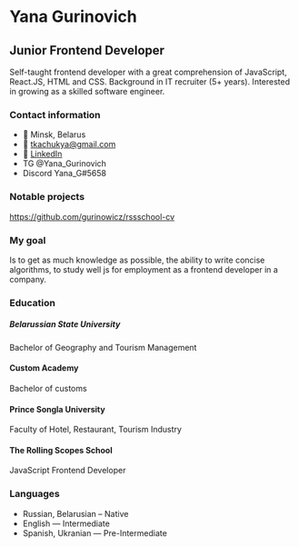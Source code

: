 # Yana Gurinovich

## Junior Frontend Developer
Self-taught frontend developer with a great comprehension of JavaScript, React.JS, HTML and CSS. Background in IT recruiter (5+ years). Interested in growing as a skilled software engineer.
### Contact information
* 📍 Minsk, Belarus
* 📧 tkachukya@gmail.com
* 💼 [LinkedIn](https://www.linkedin.com/in/yana-gurinovich-170a27101/ "LinkedIn")
* TG  @Yana_Gurinovich
* Discord Yana_G#5658
### Notable projects 
https://github.com/gurinowicz/rssschool-cv

### My goal 
Is to get as much knowledge as possible, the ability to write concise algorithms, to study well js for employment as a frontend developer in a company. 

### Education
##### Belarussian State University 
Bachelor of Geography and Tourism Management
#### Custom Academy 
Bachelor of customs
#### Prince Songla University
Faculty of Hotel, Restaurant, Tourism Industry
#### The Rolling Scopes School
JavaScript Frontend Developer

### Languages
+ Russian, Belarusian – Native
+ English — Intermediate
+ Spanish, Ukranian — Pre-Intermediate
